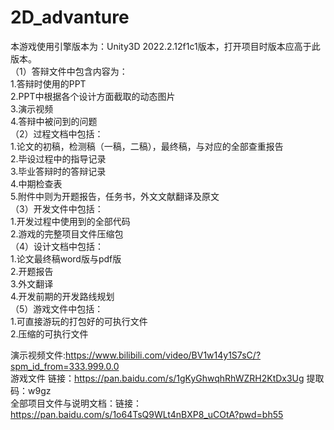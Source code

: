 # 2D_advanture
本游戏使用引擎版本为：Unity3D 2022.2.12f1c1版本，打开项目时版本应高于此版本。  
（1）答辩文件中包含内容为：  
1.答辩时使用的PPT  
2.PPT中根据各个设计方面截取的动态图片    
3.演示视频   
4.答辩中被问到的问题  
（2）过程文档中包括：  
1.论文的初稿，检测稿（一稿，二稿），最终稿，与对应的全部查重报告  
2.毕设过程中的指导记录  
3.毕业答辩时的答辩记录  
4.中期检查表  
5.附件中则为开题报告，任务书，外文文献翻译及原文  
（3）开发文件中包括：  
1.开发过程中使用到的全部代码  
2.游戏的完整项目文件压缩包  
（4）设计文档中包括：  
1.论文最终稿word版与pdf版  
2.开题报告  
3.外文翻译  
4.开发前期的开发路线规划  
（5）游戏文件中包括：  
1.可直接游玩的打包好的可执行文件  
2.压缩的可执行文件  

演示视频文件:https://www.bilibili.com/video/BV1w14y1S7sC/?spm_id_from=333.999.0.0  
游戏文件 链接：https://pan.baidu.com/s/1gKyGhwqhRhWZRH2KtDx3Ug 提取码：w9gz  
全部项目文件与说明文档：链接：https://pan.baidu.com/s/1o64TsQ9WLt4nBXP8_uCOtA?pwd=bh55   
